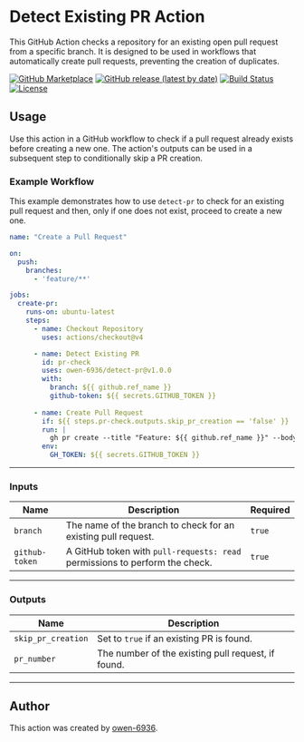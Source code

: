 # Detect Existing PR Action

This GitHub Action checks a repository for an existing open pull request from a specific branch. It is designed to be used in workflows that automatically create pull requests, preventing the creation of duplicates.

[![GitHub Marketplace](https://img.shields.io/badge/GitHub-Marketplace-blue)](https://github.com/marketplace/actions/detect-existing-pr)
[![GitHub release (latest by date)](https://img.shields.io/github/v/release/owen-6936/detect-pr?style=for-the-badge)](https://github.com/owen-6936/detect-pr/releases)
[![Build Status](https://img.shields.io/github/actions/workflow/status/owen-6936/detect-pr/test-action.yml?branch=develop&style=for-the-badge)](https://github.com/owen-6936/detect-pr/actions/workflows/test-action.yml?query=branch%3Adevelop)
[![License](https://img.shields.io/github/license/owen-6936/detect-pr?style=for-the-badge)](https://github.com/owen-6936/detect-pr/blob/main/LICENSE)

## Usage

Use this action in a GitHub workflow to check if a pull request already exists before creating a new one. The action's outputs can be used in a subsequent step to conditionally skip a PR creation.

### Example Workflow

This example demonstrates how to use `detect-pr` to check for an existing pull request and then, only if one does not exist, proceed to create a new one.

```yaml
name: "Create a Pull Request"

on:
  push:
    branches:
      - 'feature/**'

jobs:
  create-pr:
    runs-on: ubuntu-latest
    steps:
      - name: Checkout Repository
        uses: actions/checkout@v4

      - name: Detect Existing PR
        id: pr-check
        uses: owen-6936/detect-pr@v1.0.0
        with:
          branch: ${{ github.ref_name }}
          github-token: ${{ secrets.GITHUB_TOKEN }}
        
      - name: Create Pull Request
        if: ${{ steps.pr-check.outputs.skip_pr_creation == 'false' }}
        run: |
          gh pr create --title "Feature: ${{ github.ref_name }}" --body "Adds new feature branch."
        env:
          GH_TOKEN: ${{ secrets.GITHUB_TOKEN }}
````

-----

### Inputs

| Name           | Description                                                               | Required |
|----------------|---------------------------------------------------------------------------|----------|
| `branch`       | The name of the branch to check for an existing pull request.             | `true`   |
| `github-token` | A GitHub token with `pull-requests: read` permissions to perform the check.| `true`   |

-----

### Outputs

| Name                 | Description                                    |
|----------------------|------------------------------------------------|
| `skip_pr_creation`   | Set to `true` if an existing PR is found.      |
| `pr_number`          | The number of the existing pull request, if found. |

-----

## Author

This action was created by [owen-6936](https://github.com/owen-6936).
